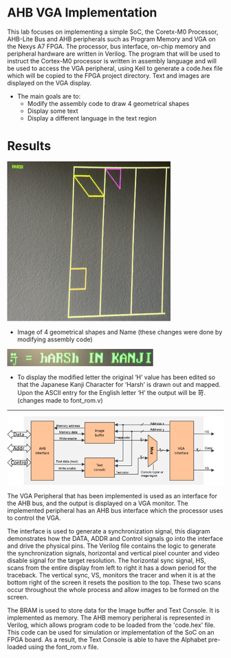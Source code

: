 # AHB VGA Implementation

This lab focuses on implementing a simple SoC, the Coretx-M0 Processor, AHB-Lite Bus and AHB peripherals such as Program Memory and VGA on the Nexys A7 FPGA. The processor, bus interface, on-chip memory and peripheral hardware are written in Verilog. The program that will be used to instruct the Cortex-M0 processor is written in assembly language and will be used to access the VGA peripheral, using Keil to generate a code.hex file which will be copied to the FPGA project directory. Text and images are displayed on the VGA display.

- The main goals are to:
  - Modify the assembly code to draw 4 geometrical shapes
  - Display some text
  - Display a different language in the text region

# Results

<img width="380" alt="Shapes" src="Images/Geometrical_Shapes.png">

- Image of 4 geometrical shapes and Name (these changes were done by modifying assembly code)


<img width="340" alt="Kanji" src="Images/H_in_Kanji.png">

- To display the modified letter the original ‘H’ value has been edited so that the Japanese Kanji Character for ‘Harsh’ is drawn out and mapped. Upon the ASCII entry for the English letter ‘H’ the output will be 苛. (changes made to font_rom.v)

---

<img width="800" alt="VGA_Block" src="Images/VGA_Peripheral_Block.png">

The VGA Peripheral that has been implemented is used as an interface for the AHB bus, and the output is displayed on a VGA monitor. The implemented peripheral has an AHB bus interface which the processor uses to control the VGA.
 
The interface is used to generate a synchronization signal, this diagram demonstrates how the DATA, ADDR and Control signals go into the interface and drive the physical pins. The Verilog file contains the logic to generate the synchronization signals, horizontal and vertical pixel counter and video disable signal for the target resolution. The horizontal sync signal, HS, scans from the entire display from left to right it has a down period for the traceback. The vertical sync, VS, monitors the tracer and when it is at the bottom right of the screen it resets the position to the top. These two scans occur throughout the whole process and allow images to be formed on the screen. 

The BRAM is used to store data for the Image buffer and Text Console. It is implemented as memory. The AHB memory peripheral is represented in Verilog, which allows program code to be loaded from the 'code.hex' file. This code can be used for simulation or implementation of the SoC on an FPGA board. As a result, the Text Console is able to have the Alphabet pre-loaded using the font_rom.v file.








